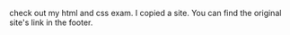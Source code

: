 check out my html and css exam. I copied a site. You can find the original site's link in the footer.
